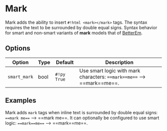 # Mark

Mark adds the ability to insert `#!html <mark></mark>` tags.  The syntax requires the text to be surrounded by double equal signs.  Syntax behavior for smart and non-smart variants of **mark** models that of [BetterEm](betterem.md#differences).

## Options

Option       | Type | Default     | Description
------------ | ---- | ----------- |------------
`smart_mark` | bool | `#!py True` | Use smart logic with mark characters: `==mark==me==` --> ==mark==me==.

## Examples

Mark adds `mark` tags when inline text is surrounded by double equal signs: `==mark me==` --> ==mark me==.  It can optionally be configured to use smart logic: `==mark==me==` --> ==mark==me==.
